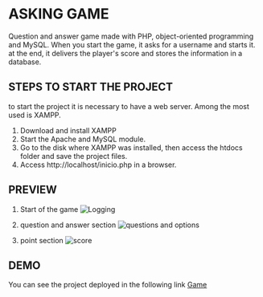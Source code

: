 # ASKING GAME
Question and answer game made with PHP, object-oriented programming and MySQL. When you start the game, it asks for a username and starts it. at the end, it delivers the player's score and stores the information in a database.

## STEPS TO START THE PROJECT
to start the project it is necessary to have a web server. Among the most used is XAMPP.
1. Download and install XAMPP
2. Start the Apache and MySQL module.
3. Go to the disk where XAMPP was installed, then access the htdocs folder and save the project files.
4. Access http://localhost/inicio.php in a browser.

## PREVIEW
1. Start of the game
![Logging](https://i.ibb.co/4KXJqXr/LOG.png)

2. question and answer section
![questions and options](https://i.ibb.co/XC5QQHh/INDEX.png)

2. point section
![score](https://i.ibb.co/0n0C24v/POINTS.png)

## DEMO
You can see the project deployed in the following link 
[Game](https://askinggame.000webhostapp.com/RETO_SOFKA/inicio.php)
